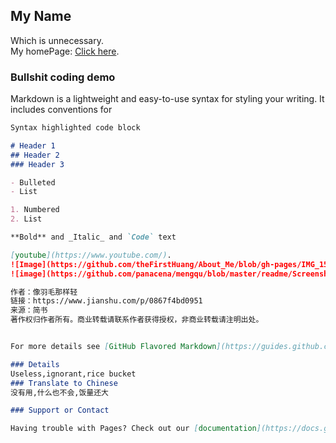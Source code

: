## My Name
Which is unnecessary.  
My homePage: [Click here](https://thefirsthuang.github.io).  

### Bullshit coding demo

Markdown is a lightweight and easy-to-use syntax for styling your writing. It includes conventions for

```markdown
Syntax highlighted code block

# Header 1
## Header 2
### Header 3

- Bulleted
- List

1. Numbered
2. List

**Bold** and _Italic_ and `Code` text

[youtube](https://www.youtube.com/).  
![Image](https://github.com/theFirstHuang/About_Me/blob/gh-pages/IMG_1569.png)
![image](https://github.com/panacena/mengqu/blob/master/readme/Screenshot_2016-07-10-22-17- 15_zkk.com.mengqu.png)

作者：像羽毛那样轻
链接：https://www.jianshu.com/p/0867f4bd0951
来源：简书
著作权归作者所有。商业转载请联系作者获得授权，非商业转载请注明出处。


For more details see [GitHub Flavored Markdown](https://guides.github.com/features/mastering-markdown/).

### Details
Useless,ignorant,rice bucket
### Translate to Chinese
没有用,什么也不会,饭量还大

### Support or Contact

Having trouble with Pages? Check out our [documentation](https://docs.github.com/categories/github-pages-basics/) or [contact support](https://github.com/contact) and we’ll help you sort it out.
